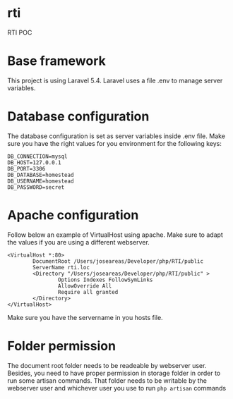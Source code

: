 # rti
RTI POC

# Base framework

This project is using Laravel 5.4. Laravel uses a file .env to manage server variables. 

# Database configuration

The database configuration is set as server variables inside .env file. Make sure you have the right values for you environment for the following keys:

```
DB_CONNECTION=mysql
DB_HOST=127.0.0.1
DB_PORT=3306
DB_DATABASE=homestead
DB_USERNAME=homestead
DB_PASSWORD=secret
```

# Apache configuration

Follow below an example of VirtualHost using apache. Make sure to adapt the values if you are using a different webserver.

```
<VirtualHost *:80>
        DocumentRoot /Users/joseareas/Developer/php/RTI/public
        ServerName rti.loc
        <Directory "/Users/joseareas/Developer/php/RTI/public" >
                Options Indexes FollowSymLinks
                AllowOverride All
                Require all granted
        </Directory>
</VirtualHost>
```
Make sure you have the servername in you hosts file.

# Folder permission

The document root folder needs to be readeable by webserver user. Besides, you need to have proper permission in storage folder in order to run some artisan commands. That folder needs to be writable by the webserver user and whichever user you use to run `php artisan` commands  
 